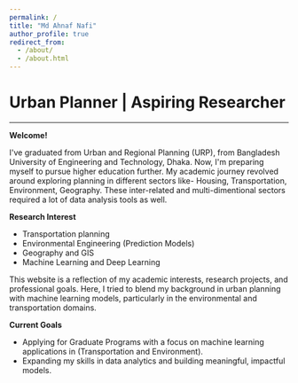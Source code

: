 ```yaml
---
permalink: /
title: "Md Ahnaf Nafi"
author_profile: true
redirect_from: 
  - /about/
  - /about.html
---
```

# Urban Planner | Aspiring Researcher
-------------------------------

**Welcome!**  

  
I've graduated from Urban and Regional Planning (URP), from Bangladesh University of Engineering and Technology, Dhaka. Now, I'm preparing myself to pursue higher education further. My academic journey revolved around exploring planning in different sectors like- Housing, Transportation, Environment, Geography. These inter-related and multi-dimentional sectors required a lot of data analysis tools as well.  

**Research Interest** 
- Transportation planning
- Environmental Engineering (Prediction Models)
- Geography and GIS
- Machine Learning and Deep Learning

This website is a reflection of my academic interests, research projects, and professional goals. Here, I tried to blend my background in urban planning  with machine learning models, particularly in the environmental and transportation domains.

**Current Goals**
- Applying for Graduate Programs with a focus on machine learning applications in (Transportation and Environment).  
- Expanding my skills in data analytics and building meaningful, impactful models.  

